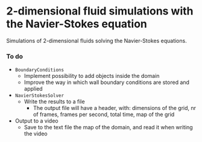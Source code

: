 # 2-dimensional fluid simulations with the Navier-Stokes equation

Simulations of 2-dimensional fluids solving the Navier-Stokes equations.

### To do
- `BoundaryConditions`
    - Implement possibility to add objects inside the domain
    - Improve the way in which wall boundary conditions are stored and applied
- `NavierStokesSolver`
    - Write the results to a file
        - The output file will have a header, with: dimensions of the grid, nr of frames,
        frames per second, total time, map of the grid
- Output to a video
    - Save to the text file the map of the domain, and read it when writing the
    video

